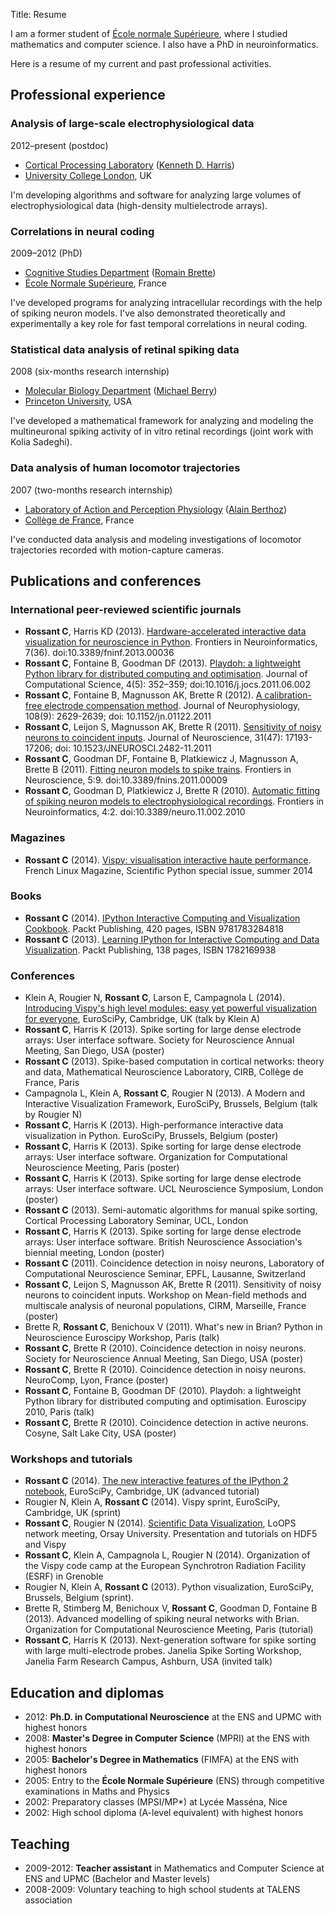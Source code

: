 Title: Resume

I am a former student of [&Eacute;cole normale Supérieure](http://www.ens.fr), where I studied mathematics and computer science. I also have a PhD in neuroinformatics.

Here is a resume of my current and past professional activities.

## Professional experience

### Analysis of large-scale electrophysiological data

<div class="sub-header-3">2012&ndash;present (postdoc)</div>

* [Cortical Processing Laboratory](http://www.ucl.ac.uk/cortexlab) ([Kenneth D. Harris](https://iris.ucl.ac.uk/iris/browse/profile?upi=KDHAR02))
* [University College London](http://www.ucl.ac.uk/), UK

I'm developing algorithms and software for analyzing large volumes of electrophysiological data (high-density multielectrode arrays).


### Correlations in neural coding

<div class="sub-header-3">2009&ndash;2012 (PhD)</div>

* [Cognitive Studies Department](http://www.cognition.ens.fr/) ([Romain Brette](http://romainbrette.fr/))
* [&Eacute;cole Normale Supérieure](http://www.ens.fr/), France

I've developed programs for analyzing intracellular recordings with the help of spiking neuron models. I've also demonstrated theoretically and experimentally a key role for fast temporal correlations in neural coding.


### Statistical data analysis of retinal spiking data

<div class="sub-header-3">2008 (six-months research internship)</div>

* [Molecular Biology Department](http://molbio.princeton.edu/) ([Michael Berry](http://molbio.princeton.edu/faculty/molbio-faculty/95-berry))
* [Princeton University](http://www.princeton.edu/main/), USA

I've developed a mathematical framework for analyzing and modeling the multineuronal spiking activity of in vitro retinal recordings (joint work with Kolia Sadeghi).


### Data analysis of human locomotor trajectories

<div class="sub-header-3">2007 (two-months research internship)</div>

* [Laboratory of Action and Perception Physiology](http://www.lppa.college-de-france.fr/) ([Alain Berthoz](http://www.lppa.college-de-france.fr/equipes/people/Berthoz/))
* [Collège de France](http://www.college-de-france.fr/site/college/index.htm), France

I've conducted data analysis and modeling investigations of locomotor trajectories recorded with motion-capture cameras.


## Publications and conferences

### International peer-reviewed scientific journals

  * **Rossant C**, Harris KD (2013). [Hardware-accelerated interactive data visualization for neuroscience in Python]({filename}/pdfs/RossantHardware2013.pdf). Frontiers in Neuroinformatics, 7(36). doi:10.3389/fninf.2013.00036
  * **Rossant C**, Fontaine B, Goodman DF (2013). [Playdoh: a lightweight Python library for distributed computing and optimisation]({filename}/pdfs/RossantPlaydoh2013.pdf). Journal of Computational Science, 4(5): 352–359; doi:10.1016/j.jocs.2011.06.002
  * **Rossant C**, Fontaine B, Magnusson AK, Brette R (2012). [A calibration-free electrode compensation method]({filename}/pdfs/RossantCalibration2012.pdf). Journal of Neurophysiology, 108(9): 2629-2639; doi: 10.1152/jn.01122.2011
  * **Rossant C**, Leijon S, Magnusson AK, Brette R (2011). [Sensitivity of noisy neurons to coincident inputs]({filename}/pdfs/RossantSensitivity2011.pdf). Journal of Neuroscience, 31(47): 17193-17206; doi: 10.1523/JNEUROSCI.2482-11.2011
  * **Rossant C**, Goodman DF, Fontaine B, Platkiewicz J, Magnusson A, Brette B (2011). [Fitting neuron models to spike trains]({filename}/pdfs/RossantFitting2011.pdf). Frontiers in Neuroscience, 5:9. doi:10.3389/fnins.2011.00009
  * **Rossant C**, Goodman D, Platkiewicz J, Brette R (2010). [Automatic fitting of spiking neuron models to electrophysiological recordings]({filename}/pdfs/RossantAutomatic2010.pdf). Frontiers in Neuroinformatics, 4:2. doi:10.3389/neuro.11.002.2010

  
### Magazines

  * **Rossant C** (2014). [Vispy: visualisation interactive haute performance](http://boutique.ed-diamond.com/gnulinux-magazine-hors-series/597-gnulinux-magazine-hs-73.html). French Linux Magazine, Scientific Python special issue, summer 2014


### Books

  * **Rossant C** (2014). [IPython Interactive Computing and Visualization Cookbook](http://www.packtpub.com/ipython-interactive-computing-and-visualization-cookbook/book). Packt Publishing, 420 pages, ISBN 9781783284818
  * **Rossant C** (2013). [Learning IPython for Interactive Computing and Data Visualization](http://www.packtpub.com/learning-ipython-for-interactive-computing-and-data-visualization/book). Packt Publishing, 138 pages, ISBN 1782169938


### Conferences

  * Klein A, Rougier N, **Rossant C**, Larson E, Campagnola L (2014). [Introducing Vispy's high level modules: easy yet powerful visualization for everyone](https://www.euroscipy.org/2014/schedule/presentation/7/), EuroSciPy, Cambridge, UK (talk by Klein A)
  * **Rossant C**, Harris K (2013). Spike sorting for large dense electrode arrays: User interface software. Society for Neuroscience Annual Meeting, San Diego, USA (poster)
  * **Rossant C** (2013). Spike-based computation in cortical networks: theory and data, Mathematical Neuroscience Laboratory, CIRB, Collège de France, Paris
  * Campagnola L, Klein A, **Rossant C**, Rougier N (2013). A Modern and Interactive Visualization Framework, EuroSciPy, Brussels, Belgium (talk by Rougier N)
  * **Rossant C**, Harris K (2013). High-performance interactive data visualization in Python. EuroSciPy, Brussels, Belgium (poster)
  * **Rossant C**, Harris K (2013). Spike sorting for large dense electrode arrays: User interface software. Organization for Computational Neuroscience Meeting, Paris (poster)
  * **Rossant C**, Harris K (2013). Spike sorting for large dense electrode arrays: User interface software. UCL Neuroscience Symposium, London (poster)
  * **Rossant C** (2013). Semi-automatic algorithms for manual spike sorting, Cortical Processing Laboratory Seminar, UCL, London
  * **Rossant C**, Harris K (2013). Spike sorting for large dense electrode arrays: User interface software. British Neuroscience Association's biennial meeting, London (poster)
  * **Rossant C** (2011). Coincidence detection in noisy neurons, Laboratory of Computational Neuroscience Seminar, EPFL, Lausanne, Switzerland
  * **Rossant C**, Leijon S, Magnusson AK, Brette R (2011). Sensitivity of noisy neurons to coincident inputs. Workshop on Mean-field methods and multiscale analysis of neuronal populations, CIRM, Marseille, France (poster)
  * Brette R, **Rossant C**, Benichoux V (2011). What's new in Brian? Python in Neuroscience Euroscipy Workshop, Paris (talk)
  * **Rossant C**, Brette R (2010). Coincidence detection in noisy neurons. Society for Neuroscience Annual Meeting, San Diego, USA (poster)
  * **Rossant C**, Brette R (2010). Coincidence detection in noisy neurons. NeuroComp, Lyon, France (poster)
  * **Rossant C**, Fontaine B, Goodman DF (2010). Playdoh: a lightweight Python library for distributed computing and optimisation. Euroscipy 2010, Paris (talk)
  * **Rossant C**, Brette R (2010). Coincidence detection in active neurons. Cosyne, Salt Lake City, USA (poster)


### Workshops and tutorials

  * **Rossant C** (2014). [The new interactive features of the IPython 2 notebook](https://www.euroscipy.org/2014/schedule/presentation/60/), EuroSciPy, Cambridge, UK (advanced tutorial)
  * Rougier N, Klein A, **Rossant C** (2014). Vispy sprint, EuroSciPy, Cambridge, UK (sprint)
  * **Rossant C**, Rougier N (2014). [Scientific Data Visualization](http://reseau-loops.github.io/journee_2014_06.html), LoOPS network meeting, Orsay University. Presentation and tutorials on HDF5 and Vispy
  * **Rossant C**, Klein A, Campagnola L, Rougier N (2014). Organization of the Vispy code camp at the European Synchrotron Radiation Facility (ESRF) in Grenoble
  * Rougier N, Klein A, **Rossant C** (2013). Python visualization, EuroSciPy, Brussels, Belgium (sprint).
  * Brette R, Stimberg M, Benichoux V, **Rossant C**, Goodman D, Fontaine B (2013). Advanced modelling of spiking neural networks with Brian. Organization for Computational Neuroscience Meeting, Paris (tutorial)
  * **Rossant C**, Harris K (2013). Next-generation software for spike sorting with large multi-electrode probes. Janelia Spike Sorting Workshop, Janelia Farm Research Campus, Ashburn, USA (invited talk)


## Education and diplomas

  * 2012: **Ph.D. in Computational Neuroscience** at the ENS and UPMC with highest honors
  * 2008: **Master's Degree in Computer Science** (MPRI) at the ENS with highest honors
  * 2005: **Bachelor's Degree in Mathematics** (FIMFA) at the ENS with highest honors
  * 2005: Entry to the **&Eacute;cole Normale Supérieure** (ENS) through competitive examinations in Maths and Physics
  * 2002: Preparatory classes (MPSI/MP*) at Lycée Masséna, Nice
  * 2002: High school diploma (A-level equivalent) with highest honors


## Teaching

  * 2009-2012: **Teacher assistant** in Mathematics and Computer Science at ENS and UPMC (Bachelor and Master levels)
  * 2008-2009: Voluntary teaching to high school students at TALENS association
